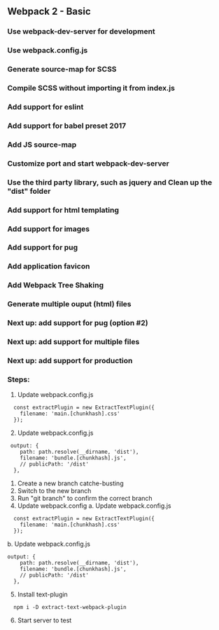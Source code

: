 ## Webpack 2 - Basic
### Use webpack-dev-server for development
### Use webpack.config.js
### Generate source-map for SCSS 
### Compile SCSS without importing it from index.js
### Add support for eslint
### Add support for babel preset 2017
### Add JS source-map
### Customize port and start webpack-dev-server
### Use the third party library, such as jquery and Clean up the "dist" folder
### Add support for html templating
### Add support for images 
### Add support for pug 
### Add application favicon 
### Add Webpack Tree Shaking
### Generate multiple ouput (html) files


### Next up: add support for pug (option #2)
### Next up: add support for multiple files
### Next up: add support for production


### Steps:
1. Update webpack.config.js 
```
  const extractPlugin = new ExtractTextPlugin({
    filename: 'main.[chunkhash].css'
  });
```

2. Update webpack.config.js 
```
 output: {
    path: path.resolve(__dirname, 'dist'),
    filename: 'bundle.[chunkhash].js',
    // publicPath: '/dist'
  },
```

1. Create a new branch catche-busting
2. Switch to the new branch
3. Run "git branch" to confirm the correct branch
4. Update webpack.config 
  a. Update webpack.config.js 
  ```
    const extractPlugin = new ExtractTextPlugin({
      filename: 'main.[chunkhash].css'
    });
  ```

  b. Update webpack.config.js 
  ```
  output: {
      path: path.resolve(__dirname, 'dist'),
      filename: 'bundle.[chunkhash].js',
      // publicPath: '/dist'
    },
  ```
5. Install text-plugin
```
  npm i -D extract-text-webpack-plugin
```
6. Start server to test
